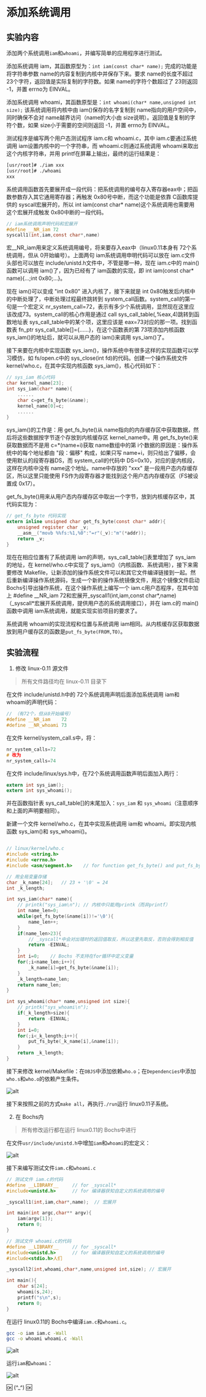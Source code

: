 # 添加系统调用

## 实验内容

添加两个系统调用`iam`和`whoami`，并编写简单的应用程序进行测试。

添加系统调用 iam，其函数原型为：`int iam(const char* name);` 完成的功能是将字符串参数 name的内容复制到内核中并保存下来。要求 name的长度不超过 23个字符，返回值是实际复制的字符数。如果 name的字符个数超过了 23则返回 -1，并置 errno为 EINVAL。

添加系统调用 whoami，其函数原型是：`int whoami(char* name,unsigned int size);` 该系统调用将内核中由 iam()保存的名字复制到 name指向的用户空间中，同时确保不会对 name越界访问（name的大小由 size说明）。返回值是复制的字符个数，如果 size小于需要的空间则返回 -1，并置 errno为 EINVAL。

测试程序是编写两个用户态测试程序 iam.c和 whoami.c，其中 iam.c要通过系统调用 iam设置内核中的一个字符串，而 whoami.c则通过系统调用 whoami来取出这个内核字符串，并用 printf在屏幕上输出，最终的运行结果是：

```bash
[usr/root]# ./iam xxx
[usr/root]# ./whoami
xxx
```

系统调用函数首先要展开成一段代码：把系统调用的编号存入寄存器eax中；把函数参数存入其它通用寄存器；再触发 0x80号中断，而这个功能是依靠 C函数库提供的 syscall宏展开的，所以 int iam(const char* name)这个系统调用也需要用这个宏展开成触发 0x80中断的一段代码。

```C
// iam系统调用声明代码和宏展开
#define __NR_iam 72
syscall1(int,iam,const char*,name)
```

宏__NR_iam用来定义系统调用编号，将来要存入eax中（linux0.11本身有 72个系统调用，但从 0开始编号）。上面两句 iam系统调用申明代码可以放在 iam.c文件头部也可以放在 include/unistd.h文件中，不管是哪一种，现在 iam.c中的 main()函数可以调用 iam()了，因为已经有了 iam函数的实现，即 int iam(const char* name){...;int 0x80;...}。

现在 iam()可以变成 "int 0x80" 进入内核了，接下来就是 int 0x80触发后内核中的中断处理了，中断处理过程最终跳转到 system_call函数。system_call的第一句是一个宏定义 nr_system_call=72，表示有多少个系统调用，显然现在这里应该改成73。system_call的核心作用是通过 call sys_call_table(,%eax,4)跳转到函数地址表 sys_call_table中的某个项，这里应该是 eax=73对应的那一项。找到函数表 fn_ptr sys_call_table[]={......}，在这个函数表的第 73项添加内核函数 sys_iam()的地址后，就可以从用户态的 iam()来调用 sys_iam()了。

接下来要在内核中实现函数 sys_iam()，操作系统中有很多这样的实现函数可以学习模仿，如 fs/open.c中的 sys_close(int fd)的代码。创建一个操作系统文件 kernel/who.c，在其中实现内核函数 sys_iam()，核心代码如下：

```C
// sys_iam 核心代码
char kernel_name[23];
int sys_iam(char* name){
    ......
    char c=get_fs_byte(&name);
    kernel_name[0]=c;
    ......
}
```

sys_iam()的工作是：用 get_fs_byte()从 name指向的内存缓存区中获取数据，然后将这些数据按字节逐个存放到内核缓存区 kernel_name中。用 get_fs_byte()来获取数据而不是用 c=*(name+i)获取 name数组中的第 i个数据的原因是：操作系统中的每个地址都由 "段：偏移" 构成，如果只写 name+i，则只给出了偏移，会使用默认的段寄存器DS，而 system_call的代码中 DS=0x10，对应的是内核段，这样在内核中没有 name这个地址。name中存放的 "xxx" 是一段用户态内存缓存区，所以这里只能使用 FS作为段寄存器才能找到这个用户态内存缓存区（FS被设置成 0x17）。

get_fs_byte()用来从用户态内存缓存区中取出一个字节，放到内核缓存区中，其代码实现为：

```C
// get_fs_byte 代码实现
extern inline unsigned char get_fs_byte(const char* addr){
    unsigned register char _v;
    __asm__("movb %%fs:%1,%0":"=r"(_v):"m"(*addr));
    return _v;
}
```

现在在相应位置有了系统调用 iam的声明，sys_call_table[]表里增加了 sys_iam的地址，在 kernel/who.c中实现了 sys_iam()（内核函数、系统调用），接下来需要修改 Makefile，让新添加的操作系统文件可以和其它文件编译链接到一起。然后重新编译操作系统源码，生成一个新的操作系统镜像文件，用这个镜像文件启动 Bochs引导出操作系统，在这个操作系统上编写一个 iam.c用户态程序，在其中加上 #define __NR_iam 72和宏展开_syscall1(int,iam,const char*,name)（_syscall*宏展开系统调用，提供用户态的系统调用接口），并在 iam.c的 main()函数中调用 iam系统调用，就能实现实验项目的要求了。

系统调用 whoami的实现流程和位置与系统调用 iam相同。从内核缓存区获取数据放到用户缓存区的函数是`put_fs_byte(FROM,TO)`。

## 实验流程

1. 修改 linux-0.11 源文件

>所有文件路径均在 linux-0.11 目录下

在文件 include/unistd.h中的 72个系统调用声明后面添加系统调用 iam和 whoami的声明代码：

```C
// （有72个，但从0开始编号）
#define __NR_iam    72
#define __NR_whoami 73
```

在文件 kernel/system_call.s中，将：

```C
nr_system_calls=72
# 改为
nr_system_calls=74
```

在文件 include/linux/sys.h中，在72个系统调用函数声明后面加入两行：

```C
extern int sys_iam();
extern int sys_whoami();
```

并在函数指针表 sys_call_table[]的末尾加入：`sys_iam` 和 `sys_whoami`（注意顺序和上面的声明要相同）。

新建一个文件 kernel/who.c，在其中实现系统调用 iam和 whoami。即实现内核函数 sys_iam()和 sys_whoami()。

```C

// linux/kernel/who.c
#include <string.h>
#include <errno.h>
#include <asm/segment.h>    // for function get_fs_byte() and put_fs_byte()

// 用全局变量存储
char _k_name[24];   // 23 + '\0' = 24
int _k_length;

int sys_iam(char* name){
    // printk("sys_iam\n"); // 内核中只能用printk（而非printf）
    int name_len=0;
    while(get_fs_byte(&name[i])!='\0'){
        name_len++;
    }
    if(name_len>23){
        // _syscall*中会对出错时的返回值取反，所以这里先取反，否则会得到相反值
        return -EINVAL; 
    }
    int i=0;    // Bochs 不支持在for循环中定义变量
    for(;i<name_len;i++){
        _k_name[i]=get_fs_byte(&name[i]);
    }
    _k_length=name_len;
    return name_len;
}

int sys_whoami(char* name,unsigned int size){
    // printk("sys_whoami\n");
    if(_k_length>size){
        return -EINVAL;
    }
    int i=0;
    for(;i<_k_length;i++){
        put_fs_byte(_k_name[i],&name[i]);
    }
    return _k_length;
}

```

接下来修改 kernel/Makefile：在`OBJS`中添加依赖`who.o`；在`Dependencies`中添加`who.s`和`who.o`的依赖产生条件。

![alt](./pictures/201.png)

接下来按照之前的方式`make all`，再执行`./run`运行 linux0.11子系统。

2. 在 Bochs内

> 所有修改运行都在运行 linux0.11的 Bochs中进行

在文件`usr/include/unistd.h`中增加`iam`和`whoami`的宏定义：

![alt](./pictures/202.png)

接下来编写测试文件`iam.c`和`whoami.c`

```C
// 测试文件 iam.c的代码
#define __LIBRARY__     // for _syscall*
#include<unistd.h>      // for 编译器获知自定义的系统调用的编号

_syscall1(int,iam,char*,name);  // 宏展开

int main(int argc,char** argv){
    iam(argv[1]);
    return 0;
}
```

```C
// 测试文件 whoami.c的代码
#define __LIBRARY__     // for _syscall*
#include<unistd.h>      // for 编译器获知自定义的系统调用的编号
#include<stdio.h>人们

_syscall2(int,whoami,char*,name,unsigned int,size); // 宏展开

int main(){
    char s[24];
    whoami(s,24);
    printf("s\n",s);
    return 0;
}
```

在运行 linux0.11的 Bochs中编译`iam.c`和`whoami.c`。

```bash
gcc -o iam iam.c -Wall
gcc -o whoami whoami.c -Wall
```

![alt](./pictures/203.png)

运行`iam`和`whoami`：

![alt](./pictures/204.png)

🆗 (\^_^) 🆗
